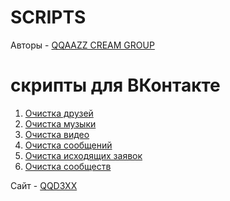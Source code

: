 # SCRIPTS

Авторы - [QQAAZZ CREAM GROUP](https://vk.com/qqaazzgroups)

# скрипты для ВКонтакте

1. [Очистка друзей](https://github.com/qqaazzg/SCRIPTS/blob/main/Cleaning%20up%20friends)
2. [Очистка музыки](https://github.com/qqaazzg/SCRIPTS/blob/main/Music%20cleaning)
3. [Очистка видео](https://github.com/qqaazzg/SCRIPTS/blob/main/Cleaning%20video)
4. [Очистка сообщений](https://github.com/qqaazzg/SCRIPTS/blob/main/Clearing%20dialogs)
5. [Очистка исходящих заявок](https://github.com/qqaazzg/SCRIPTS/blob/main/%D0%A1learing%20outgoing%20requests)
6. [Очистка сообществ](https://github.com/qqaazzg/SCRIPTS/blob/main/%D0%A1ommunity%20cleansing)

Сайт - [QQD3XX](https://qqaazzg.github.io/QQD3XX/)

